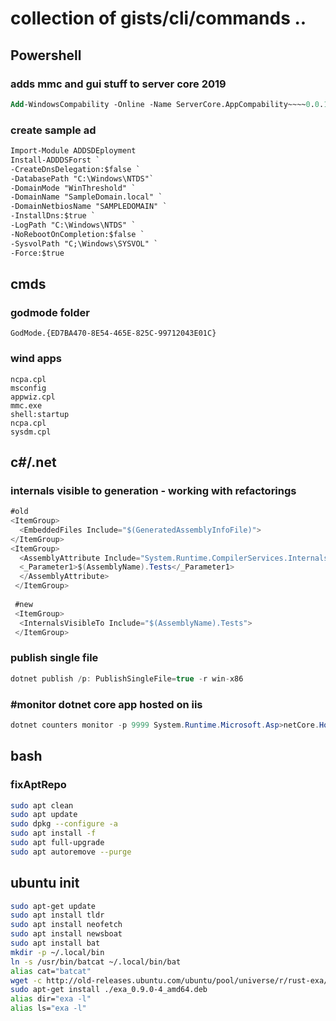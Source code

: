 # collection of gists/cli/commands ..

## Powershell 

### adds mmc and gui stuff to server core 2019

```ps
Add-WindowsCompability -Online -Name ServerCore.AppCompability~~~~0.0.1.0
```

### create sample ad

```ps
Import-Module ADDSDEployment
Install-ADDDSForst `
-CreateDnsDelegation:$false `
-DatabasePath "C:\Windows\NTDS"` 
-DomainMode "WinThreshold" ` 
-DomainName "SampleDomain.local" `
-DomainNetbiosName "SAMPLEDOMAIN" `
-InstallDns:$true `
-LogPath "C:\Windows\NTDS" ` 
-NoRebootOnCompletion:$false `
-SysvolPath "C;\Windows\SYSVOL" `
-Force:$true
```

## cmds 

### godmode folder 
```batch
GodMode.{ED7BA470-8E54-465E-825C-99712043E01C}
```

### wind apps

```batch
ncpa.cpl
msconfig
appwiz.cpl
mmc.exe
shell:startup
ncpa.cpl
sysdm.cpl
```

## c#/.net

### internals visible to generation - working with refactorings

```cs
#old
<ItemGroup>
  <EmbeddedFiles Include="$(GeneratedAssemblyInfoFile)">
</ItemGroup>
<ItemGroup>
  <AssemblyAttribute Include="System.Runtime.CompilerServices.InternalsVisibleToAttribute">
  <_Parameter1>$(AssemblyName).Tests</_Parameter1>
  </AssemblyAttribute>
 </ItemGroup>
 
 #new
 <ItemGroup>
  <InternalsVisibleTo Include="$(AssemblyName).Tests">
 </ItemGroup>
```

### publish single file

```c#
dotnet publish /p: PublishSingleFile=true -r win-x86
```

### #monitor dotnet core app hosted on iis
```c#
dotnet counters monitor -p 9999 System.Runtime.Microsoft.Asp>netCore.Hosting
```

## bash

### fixAptRepo

```bash
sudo apt clean
sudo apt update
sudo dpkg --configure -a
sudo apt install -f
sudo apt full-upgrade
sudo apt autoremove --purge
```

## ubuntu init

```bash
sudo apt-get update
sudo apt install tldr
sudo apt install neofetch
sudo apt install newsboat
sudo apt install bat
mkdir -p ~/.local/bin
ln -s /usr/bin/batcat ~/.local/bin/bat
alias cat="batcat"
wget -c http://old-releases.ubuntu.com/ubuntu/pool/universe/r/rust-exa/exa_0.9.0-4_amd64.deb
sudo apt-get install ./exa_0.9.0-4_amd64.deb
alias dir="exa -l"
alias ls="exa -l"
```
